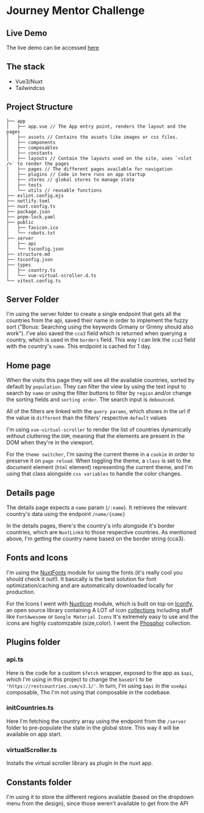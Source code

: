 # Journey Mentor Challenge

## Live Demo

The live demo can be accessed [here](https://journey-mentor-challenge.netlify.app/)

## The stack

- Vue3/Nuxt
- Tailwindcss

## Project Structure

```├── README.md
├── app
│   ├── app.vue // The App entry point, renders the layout and the pages
│   ├── assets // Contains the assets like images or css files.
│   ├── components
│   ├── composables
│   ├── constants
│   ├── layouts // Contain the layouts used on the site, uses `<slot />` to render the pages
│   ├── pages // The different pages available for navigation
│   ├── plugins // Code in here runs on app startup
│   ├── stores // global stores to manage state
│   ├── tests
│   └── utils // reusable functions
├── eslint.config.mjs
├── netlify.toml
├── nuxt.config.ts
├── package.json
├── pnpm-lock.yaml
├── public
│   ├── favicon.ico
│   └── robots.txt
├── server
│   ├── api
│   └── tsconfig.json
├── structure.md
├── tsconfig.json
├── types
│   ├── country.ts
│   └── vue-virtual-scroller.d.ts
└── vitest.config.ts
```

## Server Folder

I'm using the server folder to create a single endpoint that gets all the countries from the api, saved their name in order to implement the fuzzy sort ("Bonus: Searching using the keywords Grmany or Grmny should also work"). I've also saved the `cca3` field which is returned when querying a country, which is used in the `borders` field. This way I can link the `cca3` field with the country's `name`. This endpoint is cached for 1 day.

## Home page

When the visits this page they will see all the available countries, sorted by default by `population`. They can filter the view by using the text input to search by `name` or using the filter buttons to filter by `region` and/or change the sorting fields and `sorting order`. The search input is `debounced`.

All of the filters are linked with the `query params`, which shows in the url if the value is `different` than the filters' respective `default` values

I'm using `vue-virtual-scroller` to render the list of countries dynamically without cluttering the `DOM`, meaning that the elements are present in the DOM when they're in the viewport.

For the `theme switcher`, I'm saving the current theme in a `cookie` in order to preserve it on `page reload`. When toggling the theme, a `class` is set to the document element (`html` element) representing the current theme, and I'm using that class alongside `css variables` to handle the color changes.

## Details page

The details page expects a `name` param (`/:name`). It retrieves the relevant country's data using the endpoint `/name/{name}`

In the details pages, there's the country's info alongside it's border countries, which are `NuxtLink`s to those respective countries. As mentioned above, I'm getting the country name based on the border string (cca3).

## Fonts and Icons

I'm using the [NuxtFonts](https://fonts.nuxt.com/) module for using the fonts (it's really cool you should check it out!). It basically is the best solution for font optimization/caching and are automatically downloaded locally for production.

For the Icons I went with [NuxtIcon](https://github.com/nuxt/icon) module, which is built on top on [Iconify](https://iconify.design/), an open source library containing A LOT of icon [collections](https://icon-sets.iconify.design/) including stuff like `FontAwesome` or `Google Material Icons`
It's extremely easy to use and the icons are highly customizable (size,color). I went the [Phosphor](https://icon-sets.iconify.design/ph/?keyword=ph) collection.

## Plugins folder

### api.ts

Here is the code for a custom `$fetch` wrapper, exposed to the app as `$api`, which I'm using in this project to change the `baseUrl` to be `'https://restcountries.com/v3.1/'`. In turn, I'm using `$api` in the `useApi` composable, Tho I'm not using that composable in the codebase.

### initCountries.ts

Here I'm fetching the country array using the endpoint from the `/server` folder to pre-populate the state in the global store. This way it will be available on app start.

### virtualScroller.ts

Installs the virtual scroller library as plugin in the nuxt app.

## Constants folder

I'm using it to store the different regions available (based on the dropdown menu from the design), since those weren't available to get from the API
